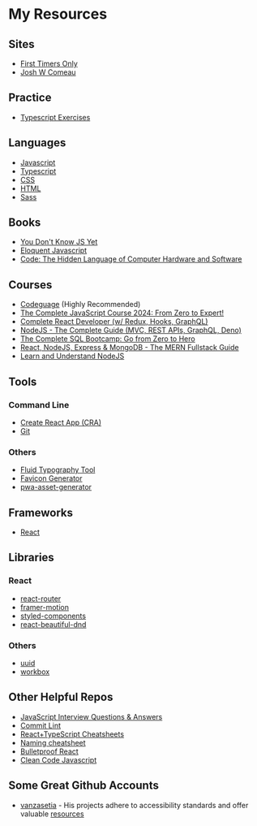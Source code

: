 # My Resources

## Sites

- [First Timers Only](https://www.firsttimersonly.com/)
- [Josh W Comeau](https://www.joshwcomeau.com)

## Practice

- [Typescript Exercises](https://typescript-exercises.github.io/)

## Languages

- [Javascript](https://developer.mozilla.org/en-US/docs/Web/JavaScript)
- [Typescript](https://www.typescriptlang.org/docs/)
- [CSS](https://developer.mozilla.org/en-US/docs/Web/CSS)
- [HTML](https://developer.mozilla.org/en-US/docs/Learn/Getting_started_with_the_web/HTML_basics)
- [Sass](https://sass-lang.com/documentation/)

## Books

- [You Don't Know JS Yet](https://github.com/getify/You-Dont-Know-JS?tab=readme-ov-file)
- [Eloquent Javascript](https://eloquentjavascript.net/)
- [Code: The Hidden Language of Computer Hardware and Software](https://www.amazon.com/Code-Language-Computer-Hardware-Software/dp/0735611319)

## Courses

- [Codeguage](https://www.codeguage.com/) (Highly Recommended)
- [The Complete JavaScript Course 2024: From Zero to Expert!](https://www.udemy.com/course/the-complete-javascript-course/)
- [Complete React Developer (w/ Redux, Hooks, GraphQL)](https://www.udemy.com/course/complete-react-developer-zero-to-mastery/)
- [NodeJS - The Complete Guide (MVC, REST APIs, GraphQL, Deno)]()
- [The Complete SQL Bootcamp: Go from Zero to Hero](https://www.udemy.com/course/the-complete-sql-bootcamp/)
- [React, NodeJS, Express & MongoDB - The MERN Fullstack Guide](https://www.udemy.com/course/react-nodejs-express-mongodb-the-mern-fullstack-guide/)
- [Learn and Understand NodeJS](https://www.udemy.com/course/understand-nodejs/?couponCode=LETSLEARNNOW)

## Tools

### Command Line

- [Create React App (CRA)](https://create-react-app.dev/)
- [Git](https://git-scm.com/book/en/v2/Getting-Started-The-Command-Line)

### Others 

- [Fluid Typography Tool](https://fluidtypography.com/)
- [Favicon Generator](https://realfavicongenerator.net/)
- [pwa-asset-generator](https://github.com/elegantapp/pwa-asset-generator)

## Frameworks

- [React](https://react.dev/)

## Libraries

### React

- [react-router](https://reactrouter.com/en/main)
- [framer-motion](https://www.framer.com/motion/animation/)
- [styled-components](https://styled-components.com/)
- [react-beautiful-dnd](https://github.com/atlassian/react-beautiful-dnd)

### Others 

- [uuid](https://github.com/uuidjs/uuid)
- [workbox](https://github.com/GoogleChrome/workbox)

## Other Helpful Repos

- [JavaScript Interview Questions & Answers](https://github.com/sudheerj/javascript-interview-questions)
- [Commit Lint](https://github.com/conventional-changelog/commitlint)
- [React+TypeScript Cheatsheets](https://github.com/typescript-cheatsheets/react)
- [Naming cheatsheet](https://github.com/kettanaito/naming-cheatsheet)
- [Bulletproof React](https://github.com/alan2207/bulletproof-react)
- [Clean Code Javascript](https://github.com/ryanmcdermott/clean-code-javascript)
## Some Great Github Accounts

- [vanzasetia](https://github.com/vanzasetia) -
His projects adhere to accessibility standards and offer valuable [resources](https://github.com/vanzasetia/officelite-coming-soon-site/blob/main/docs/README.md)
